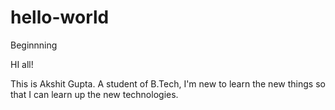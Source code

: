# hello-world
Beginnning

HI all!

This is Akshit Gupta. A student of B.Tech, I'm new to learn the new things so that I can learn up the new technologies.
